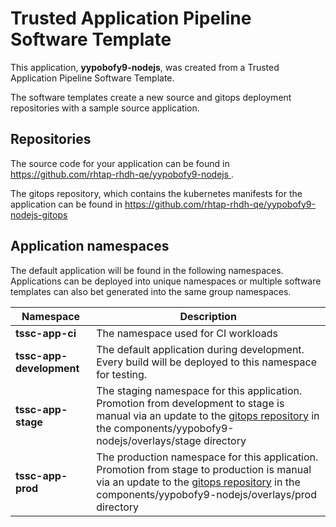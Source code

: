 # Trusted Application Pipeline Software Template

This application, **yypobofy9-nodejs**, was created from a Trusted Application Pipeline Software Template.

The software templates create a new source and gitops deployment repositories with a sample source application. 

## Repositories

The source code for your application can be found in [https://github.com/rhtap-rhdh-qe/yypobofy9-nodejs ](https://github.com/rhtap-rhdh-qe/yypobofy9-nodejs ).
 
The gitops repository, which contains the kubernetes manifests for the application can be found in 
[https://github.com/rhtap-rhdh-qe/yypobofy9-nodejs-gitops ](https://github.com/rhtap-rhdh-qe/yypobofy9-nodejs-gitops ) 

## Application namespaces 

The default application will be found in the following namespaces. Applications can be deployed into unique namespaces or multiple software templates can also bet generated into the same group namespaces.  

|  Namespace   |  Description   |  
| -------- | -------- |
| **tssc-app-ci** | The namespace used for CI workloads |
| **tssc-app-development** | The default application during development. Every build will be deployed to this namespace for testing. |
| **tssc-app-stage** | The staging namespace for this application. Promotion from development to stage is manual via an update to the [gitops repository](https://github.com/rhtap-rhdh-qe/yypobofy9-nodejs-gitops ) in the components/yypobofy9-nodejs/overlays/stage directory |
| **tssc-app-prod** | The production namespace for this application. Promotion from stage to production is manual via an update to the [gitops repository](https://github.com/rhtap-rhdh-qe/yypobofy9-nodejs-gitops ) in the components/yypobofy9-nodejs/overlays/prod directory |